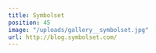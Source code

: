 ```yaml
---
title: Symbolset
position: 45
image: "/uploads/gallery__symbolset.jpg"
url: http://blog.symbolset.com/
---
```



